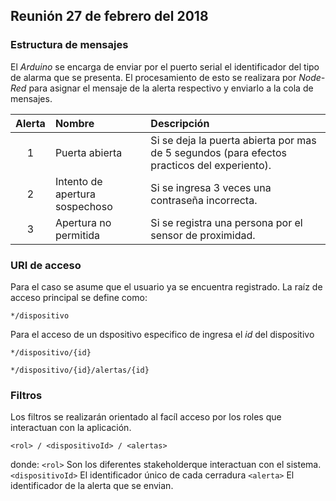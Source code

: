 ## Reunión 27 de febrero del 2018

### Estructura de mensajes 

El *Arduino* se encarga de enviar por el puerto serial el identificador del tipo de alarma que se presenta. El procesamiento de esto se realizara por *Node-Red* para asignar el mensaje de la alerta respectivo y enviarlo a la cola de mensajes.

Alerta | Nombre | Descripción
:--:|:--|:--
1|Puerta abierta| Si se deja la puerta abierta por mas de 5 segundos (para efectos practicos del experiento).
2|Intento de apertura sospechoso | Si se ingresa 3 veces una contraseña incorrecta.
3|Apertura no permitida | Si se registra una persona por el sensor de proximidad.

### URI de acceso 
Para el caso se asume que el usuario ya se encuentra registrado.
La raíz de acceso principal se define como:

    */dispositivo
Para el acceso de un dspositivo especifico de ingresa el *id* del dispositivo

    */dispositivo/{id}

    */dispositivo/{id}/alertas/{id}


### Filtros 
Los filtros se realizarán orientado al facíl acceso por los roles que interactuan con la aplicación.

    <rol> / <dispositivoId> / <alertas>
donde:
``` <rol> ``` Son los diferentes stakeholderque interactuan con el sistema.
``` <dispositivoId> ``` El identificador único de cada cerradura
``` <alerta> ``` El identificador de la alerta que se envian.
